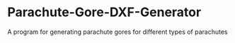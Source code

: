 # Parachute-Gore-DXF-Generator
A program for generating parachute gores for different types of parachutes
